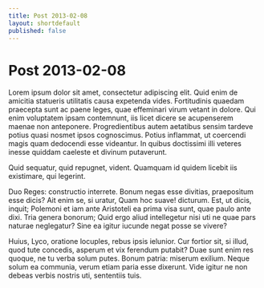 ```yaml
---
title: Post 2013-02-08
layout: shortdefault
published: false
---
```


# Post 2013-02-08

Lorem ipsum dolor sit amet, consectetur adipiscing elit. Quid enim de amicitia statueris utilitatis causa expetenda vides. Fortitudinis quaedam praecepta sunt ac paene leges, quae effeminari virum vetant in dolore. Qui enim voluptatem ipsam contemnunt, iis licet dicere se acupenserem maenae non anteponere. Progredientibus autem aetatibus sensim tardeve potius quasi nosmet ipsos cognoscimus. Potius inflammat, ut coercendi magis quam dedocendi esse videantur. In quibus doctissimi illi veteres inesse quiddam caeleste et divinum putaverunt. 

Quid sequatur, quid repugnet, vident. Quamquam id quidem licebit iis existimare, qui legerint. 

Duo Reges: constructio interrete. Bonum negas esse divitias, praeposìtum esse dicis? Ait enim se, si uratur, Quam hoc suave! dicturum. Est, ut dicis, inquit; Polemoni et iam ante Aristoteli ea prima visa sunt, quae paulo ante dixi. Tria genera bonorum; Quid ergo aliud intellegetur nisi uti ne quae pars naturae neglegatur? Sine ea igitur iucunde negat posse se vivere? 

Huius, Lyco, oratione locuples, rebus ipsis ielunior. Cur fortior sit, si illud, quod tute concedis, asperum et vix ferendum putabit? Duae sunt enim res quoque, ne tu verba solum putes. Bonum patria: miserum exilium. Neque solum ea communia, verum etiam paria esse dixerunt. Vide igitur ne non debeas verbis nostris uti, sententiis tuis. 

